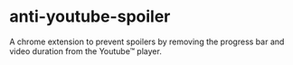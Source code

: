 # anti-youtube-spoiler

A chrome extension to prevent spoilers by removing the progress bar and video duration from the Youtube™ player.
